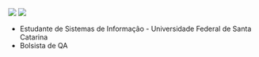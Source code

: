 
<div> 
  <a href="https://www.instagram.com/resgalla/" target="_blank"><img src="https://img.shields.io/badge/-Instagram-%23E4405F?style=for-the-badge&logo=instagram&logoColor=white" target="_blank"></a>
  <a href="https://www.linkedin.com/in/lukasresgalla/" target="_blank"><img src="https://img.shields.io/badge/-LinkedIn-%230077B5?style=for-the-badge&logo=linkedin&logoColor=white" target="_blank"></a> 
</div>

- Estudante de Sistemas de Informação - Universidade Federal de Santa Catarina
- Bolsista de QA 
